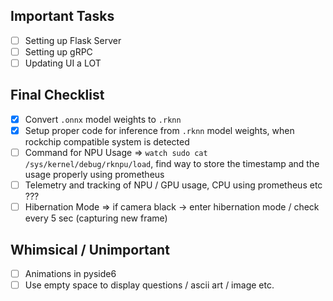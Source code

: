 ## Important Tasks

- [ ] Setting up Flask Server
- [ ] Setting up gRPC
- [ ] Updating UI a LOT

## Final Checklist

- [x] Convert `.onnx` model weights to `.rknn`
- [x] Setup proper code for inference from `.rknn` model weights, when rockchip compatible system is detected
- [ ] Command for NPU Usage => `watch sudo cat /sys/kernel/debug/rknpu/load`, find way to store the timestamp and the usage properly using prometheus
- [ ] Telemetry and tracking of NPU / GPU usage, CPU using prometheus etc ???
- [ ] Hibernation Mode => if camera black -> enter hibernation mode / check every 5 sec (capturing new frame)

## Whimsical / Unimportant

- [ ] Animations in pyside6
- [ ] Use empty space to display questions / ascii art / image etc.
